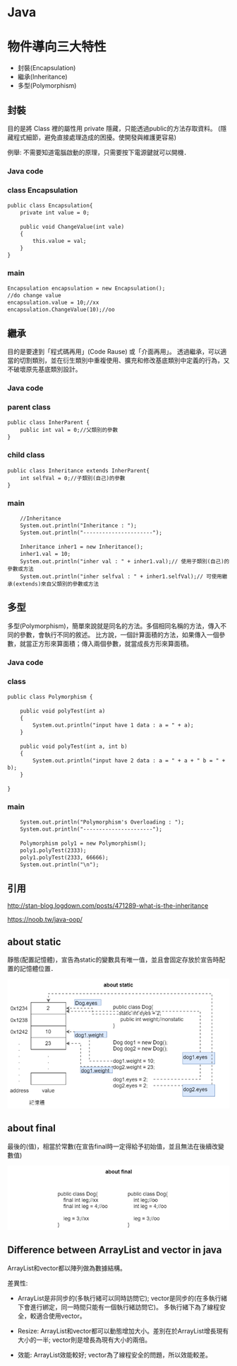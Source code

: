 # Java

# 物件導向三大特性
 - 封裝(Encapsulation)
 - 繼承(Inheritance)
 - 多型(Polymorphism)
 
## 封裝
目的是將 Class 裡的屬性用 private 隱藏，只能透過public的方法存取資料。
(隱藏程式細節，避免直接處理造成的困擾。使開發與維護更容易)
 
例舉: 不需要知道電腦啟動的原理，只需要按下電源鍵就可以開機．

### Java code
### class Encapsulation
    public class Encapsulation{
        private int value = 0;
        
        public void ChangeValue(int vale)
        {
            this.value = val;
        }
    }
### main
    Encapsulation encapsulation = new Encapsulation();
    //do change value
    encapsulation.value = 10;//xx
    encapsulation.ChangeValue(10);//oo

 
## 繼承
目的是要達到「程式碼再用」(Code Rause) 或「介面再用」。
透過繼承，可以適當的切割類別，並在衍生類別中重複使用、擴充和修改基底類別中定義的行為，又不破壞原先基底類別設計。
 
### Java code
### parent class
    public class InherParent {
        public int val = 0;//父類別的參數
    }
### child class
    public class Inheritance extends InherParent{
        int selfVal = 0;//子類別(自己)的參數
    }
### main
		//Inheritance
		System.out.println("Inheritance : ");
		System.out.println("----------------------");
		
		Inheritance inher1 = new Inheritance();
		inher1.val = 10;
		System.out.println("inher val : " + inher1.val);// 使用子類別(自己)的參數或方法
		System.out.println("inher selfval : " + inher1.selfVal);// 可使用繼承(extends)來自父類別的參數或方法
 
 
## 多型
多型(Polymorphism)，簡單來說就是同名的方法。多個相同名稱的方法，傳入不同的參數，會執行不同的敘述。 比方說，一個計算面積的方法，如果傳入一個參數，就當正方形來算面積；傳入兩個參數，就當成長方形來算面積。

### Java code
### class
    public class Polymorphism {
    	
    	public void polyTest(int a)
    	{
    		System.out.println("input have 1 data : a = " + a);
    	}
    	
    	public void polyTest(int a, int b)
    	{
    		System.out.println("input have 2 data : a = " + a + " b = " + b);
    	}
    
    }
### main
		System.out.println("Polymorphism's Overloading : ");
		System.out.println("----------------------");
		
		Polymorphism poly1 = new Polymorphism();
		poly1.polyTest(2333);
		poly1.polyTest(2333, 66666);
		System.out.println("\n");

 
 ## 引用
 http://stan-blog.logdown.com/posts/471289-what-is-the-inheritance
 
 https://noob.tw/java-oop/
 </br>

## about static
靜態(配置記憶體)，宣告為static的變數具有唯一值，並且會固定存放於宣告時配置的記憶體位置．

![javaAbout-static](/image/javaAbout-static.png)

## about final
最後的(值)，相當於常數(在宣告final時一定得給予初始值，並且無法在後續改變數值)

![javaAbout-final](/image/javaAbout-final.png)

## Difference between ArrayList and vector in java
ArrayList和vector都以陣列做為數據結構。

差異性:
 - ArrayList是非同步的(多執行緒可以同時訪問它); vector是同步的(在多執行緒下會進行綁定，同一時間只能有一個執行緒訪問它)。
 多執行緒下為了線程安全，較適合使用vector。
 
 - Resize: ArrayList和vector都可以動態增加大小。差別在於ArrayList增長現有大小的一半; vector則是增長為現有大小的兩倍。
 
 - 效能: ArrayList效能較好; vector為了線程安全的問題，所以效能較差。
 
